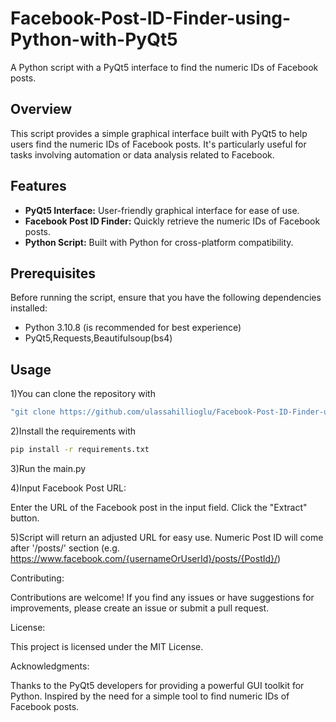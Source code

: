 # Facebook-Post-ID-Finder-using-Python-with-PyQt5


A Python script with a PyQt5 interface to find the numeric IDs of Facebook posts.

## Overview

This script provides a simple graphical interface built with PyQt5 to help users find the numeric IDs of Facebook posts. It's particularly useful for tasks involving automation or data analysis related to Facebook.

## Features

- **PyQt5 Interface:** User-friendly graphical interface for ease of use.
- **Facebook Post ID Finder:** Quickly retrieve the numeric IDs of Facebook posts.
- **Python Script:** Built with Python for cross-platform compatibility.

## Prerequisites

Before running the script, ensure that you have the following dependencies installed:

- Python 3.10.8 (is recommended for best experience)
- PyQt5,Requests,Beautifulsoup(bs4)

## Usage

1)You can clone the repository with 

```bash
"git clone https://github.com/ulassahillioglu/Facebook-Post-ID-Finder-using-Python-with-PyQt5.git"
```

2)Install the requirements with 
```bash
pip install -r requirements.txt
```

3)Run the main.py

4)Input Facebook Post URL:

Enter the URL of the Facebook post in the input field.
Click the "Extract" button.

5)Script will return an adjusted URL for easy use. Numeric Post ID will come after '/posts/' section (e.g. https://www.facebook.com/{usernameOrUserId}/posts/{PostId}/)

Contributing:

Contributions are welcome! If you find any issues or have suggestions for improvements, please create an issue or submit a pull request.

License:

This project is licensed under the MIT License.

Acknowledgments:

Thanks to the PyQt5 developers for providing a powerful GUI toolkit for Python.
Inspired by the need for a simple tool to find numeric IDs of Facebook posts.



